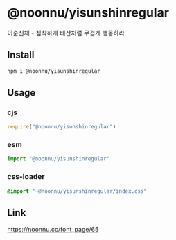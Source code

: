 # @noonnu/yisunshinregular
이순신체 - 침착하게 태산처럼 무겁게 행동하라

## Install
```sh
npm i @noonnu/yisunshinregular
```
## Usage
### cjs
```js
require("@noonnu/yisunshinregular")
```
### esm
```js
import "@noonnu/yisunshinregular"
```
### css-loader
```css
@import "~@noonnu/yisunshinregular/index.css"
```

## Link
https://noonnu.cc/font_page/65